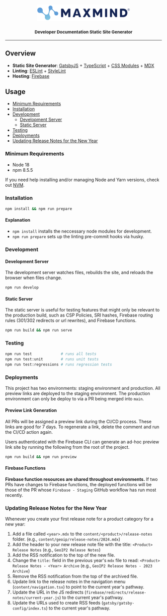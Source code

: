 <h3 align="center">
  <img
    alt="MaxMind"
    src="src/assets/svgs/maxmind-logo.svg"
    width="300"
  >
  <br>
  <br>
  <small>Developer Documentation Static Site Generator</small>
</h3>

* * *

## Overview

- **Static Site Generator**: [GatsbyJS](https://www.gatsbyjs.org/) +
  [TypeScript](https://www.typescriptlang.org/) +
  [CSS Modules](https://github.com/css-modules/css-modules) +
  [MDX](https://mdxjs.com/)
- **Linting**: [ESLint](https://eslint.org/) +
  [StyleLint](https://stylelint.io/)
- **Hosting**: [Firebase](https://firebase.google.com/docs/hosting)

## Usage

- [Minimum Requirements](#minimum-requirements)
- [Installation](#installation)
- [Development](#development)
  - [Development Server](#development-server)
  - [Static Server](#static-server)
- [Testing](#testing)
- [Deployments](#deployments)
- [Updating Release Notes for the New Year](#updating-release-notes-for-the-new-year)

### Minimum Requirements

- Node 18
- npm 8.5.5

If you need help installing and/or managing Node and Yarn versions, check out [NVM](https://github.com/nvm-sh/nvm).

### Installation

```sh
npm install && npm run prepare
```

#### Explanation

* `npm install` installs the neccessary node modules for development.
* `npm run prepare` sets up the linting pre-commit hooks via husky.

### Development

#### Development Server

The development server watches files, rebuilds the site, and reloads the browser
when files change.

```sh
npm run develop
```

#### Static Server

The static server is useful for testing features that might only be relevant to
the production build, such as CSP Policies, SRI hashes, Firebase routing
rules (301/302 redirects or url rewrites), and Firebase functions.


```sh
npm run build && npm run serve
```

### Testing

```sh
npm run test             # runs all tests
npm run test:unit        # runs unit tests
npm run test:regressions # runs regression tests
```

### Deployments

This project has two environments: staging environment and production. All
preview links are deployed to the staging environment. The production
environment can only be deploy to via a PR being merged into `main`.

#### Preview Link Generation

All PRs will be assigned a preview link during the CI/CD process. These links
are good for 7 days. To regenerate a link, delete the comment and run the CI/CD
action again.

Users authenticated with the Firebase CLI can generate an ad-hoc preview link
site by running the following from the root of the project.

```sh
npm run build && npm run preview
```

#### Firebase Functions

**Firebase function resources are shared throughout environments.** If two PRs
have changes to Firebase functions, the deployed functions will be those of the
PR whose `Firebase - Staging` GitHub workflow has run most recently.

### Updating Release Notes for the New Year

Whenever you create your first release note for a product category for a new
year:

1. Add a file called `<year>.mdx` to the `content/<product>/release-notes`
folder. (e.g., `content/geoip/release-notes/2024.mdx`)
2. Add the header to your new release note file with the title: `<Product> Release Notes`
(e.g., `GeoIP2 Release Notes`)
3. Add the RSS notification to the top of the new file.
4. Change the `title:` field in the previous year's `mdx` file to read: `<Product> Release Notes - <Year> Archive`
(e.g., `GeoIP2 Release Notes - 2023 Archive`)
5. Remove the RSS notification from the top of the archived file.
6. Update link to the release notes in the navigation menu (`content/navigation.tsx`)
to point to the current year's pathway.
7. Update the URL in the JS redirects (`firebase/redirects/release-notes/current-year.js`)
to the current year's pathway.
8. Update the URLs used to create RSS feeds (`gatsby/gatsby-config/index.ts`) to
the current year's pathway.
